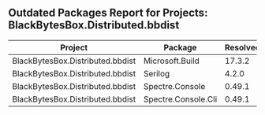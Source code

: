 ## Outdated Packages Report for Projects: BlackBytesBox.Distributed.bbdist

| Project | Package | ResolvedVersion | LatestVersion |
|---------|---------|-----------------|---------------|
| BlackBytesBox.Distributed.bbdist | Microsoft.Build | 17.3.2 | 17.14.8 |
| BlackBytesBox.Distributed.bbdist | Serilog | 4.2.0 | 4.3.0 |
| BlackBytesBox.Distributed.bbdist | Spectre.Console | 0.49.1 | 0.50.0 |
| BlackBytesBox.Distributed.bbdist | Spectre.Console.Cli | 0.49.1 | 0.50.0 |
